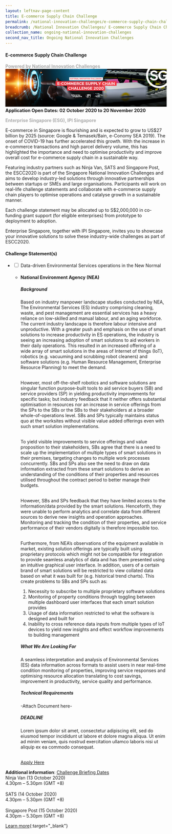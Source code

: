```yaml
---
layout: leftnav-page-content
title: E-commerce Supply Chain Challenge
permalink: /national-innovation-challenges/e-commerce-supply-chain-challenge
breadcrumb: /National Innovation Challenges/ E-commerce Supply Chain Challenge
collection_name: ongoing-national-innovation-challenges
second_nav_title: Ongoing National Innovation Challenges
---
```


#### **E-commerce Supply Chain Challenge**

<font color="#a9a9a9"><b>Powered by National Innovation Challenges</b></font>
[![3](/images/E-commerce-Supply-Chain-Challenge.jpg)](https://ecommercesupplychain.innovation-challenge.sg/)
**Application Open Dates: 02 October 2020 to 20 November 2020**<br>

<font color=" #a9a9a9"><b>Enterprise Singapore (ESG), IPI Singapore </b></font>

E-commerce in Singapore is flourishing and is expected to grow to US$27 billion by 2025 (source: Google & Temasek/Bain, e-Conomy SEA 2019). The onset of COVID-19 has further accelerated this growth. With the increase in e-commerce transactions and high parcel delivery volume, this has highlighted the importance and need to optimise productivity and improve overall cost for e-commerce supply chain in a sustainable way. 
 
Featuring industry partners such as Ninja Van, SATS and Singapore Post, the ESCC2020 is part of the Singapore National Innovation Challenges and aims to develop industry-led solutions through innovative partnerships between startups or SMEs and large organisations. Participants will work on real-life challenge statements and collaborate with e-commerce supply chain players to optimise operations and catalyse growth in a sustainable manner.
 
Each challenge statement may be allocated up to S$2,000,000 in co-funding grant support (for eligible enterprises) from prototype to deployment to adoption.
 
Enterprise Singapore, together with IPI Singapore, invites you to showcase your innovative solutions to solve these industry-wide challenges as part of ESCC2020.


<div id="wrapper">
    <h4> Challenge Statement(s) </h4>
<ul>
    <!-- start of drop down box 1 -->
  <li>
    <input type="checkbox" id="list-item-1">
    <label for="list-item-1">Data-driven Environmental Services operations in the New Normal</label>
      <ul>
        <li><h4>National Environment Agency (NEA)</h4>
        <h5>Background</h5>
          Based on industry manpower landscape studies conducted by NEA, The Environmental Services (ES) industry comprising cleaning, waste, and pest management are essential services has a heavy reliance on low-skilled and manual labour, and an aging workforce. The current industry landscape is therefore labour intensive and unproductive. With a greater push and emphasis on the use of smart solutions to increase productivity in ES operations, the industry is seeing an increasing adoption of smart solutions to aid workers in their daily operations. This resulted in an increased offering of a wide array of smart solutions in the areas of Internet of things (IoT), robotics (e.g. vacuuming and scrubbing robot cleaners) and software solutions (e.g. Human Resource Management, Enterprise Resource Planning) to meet the demand. <br><br>

However, most off-the-shelf robotics and software solutions are singular function purpose-built tools to aid service buyers (SB) and service providers (SP) in yielding productivity improvements for specific tasks; but industry feedback that it neither offers substantial optimisation in resources nor an increase in service offerings from the SPs to the SBs or the SBs to their stakeholders at a broader whole-of-operations level. SBs and SPs typically maintains status quo at the worksites without visible value added offerings even with such smart solution implementations.  <br><br>

To yield visible improvements to service offerings and value proposition to their stakeholders, SBs agree that there is a need to scale up the implementation of multiple types of smart solutions in their premises, targeting changes to multiple work processes concurrently. SBs and SPs also see the need to draw on data information extracted from these smart solutions to derive an understanding of the conditions of their properties and resources utilised throughout the contract period to better manage their budgets. <br><br>

However, SBs and SPs feedback that they have limited access to the information/data provided by the smart solutions. Henceforth, they were unable to perform analytics and correlate data from different sources to derive new insights and operation approaches. Monitoring and tracking the condition of their properties, and service performance of their vendors digitally is therefore impossible too.<br><br>
 
Furthermore, from NEA’s observations of the equipment available in market, existing solution offerings are typically built using proprietary protocols which might not be compatible for integration to provide seamless analytics of data and has them presented using an intuitive graphical user interface. In addition, users of a certain brand of smart solutions will be restricted to view collated data based on what it was built for (e.g. historical trend charts).  This create problems to SBs and SPs such as:<br>
1.	Necessity to subscribe to multiple proprietary software solutions<br>
2.	Monitoring of property conditions through toggling between multiple dashboard user interfaces that each smart solution provides <br>
3.	Usage of data information restricted to what the software is designed and built for<br>
4.	Inability to cross reference data inputs from multiple types of IoT devices to yield new insights and effect workflow improvements to building management   <br>     

<h5>What We Are Looking For</h5>
A seamless interpretation and analysis of Environmental Services (ES) data information across formats to assist users in near real-time condition monitoring of properties, improving service responses and optimising resource allocation translating to cost savings, improvement in productivity, service quality and performance.

<h5>Technical Requirements</h5>
-Attach Document here-

<h5>DEADLINE</h5>
Lorem ipsum dolor sit amet, consectetur adipiscing elit, sed do eiusmod tempor incididunt ut labore et dolore magna aliqua. Ut enim ad minim veniam, quis nostrud exercitation ullamco laboris nisi ut aliquip ex ea commodo consequat.<br><br>

<a href="https://www.openinnovationnetwork.sg/national-innovation-challenges/" target="_blank" >Apply Here</a>
        </li>
      </ul>
    </li>
  
<!-- end of drop down box 3-->
</ul>
</div>

<b>Additional information</b>: [Challenge Briefing Dates](https://ecommercesupplychain.innovation-challenge.sg/)<br>
Ninja Van (13 October 2020)<br>
4.30pm – 5.30pm (GMT +8)
<br><br>
SATS (14 October 2020)<br>
4.30pm – 5.30pm (GMT +8)
<br><br>
Singapore Post (15 October 2020)<br>
4.30pm – 5.30pm (GMT +8)

[Learn more](https://www.openinnovationnetwork.sg/national-innovation-challenges/){:target="_blank"}


